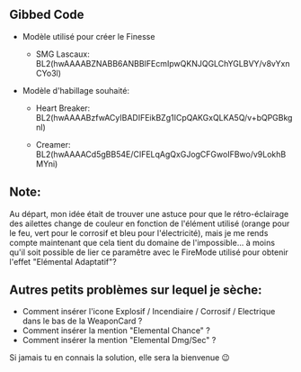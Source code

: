 ## Gibbed Code

- Modèle utilisé pour créer le Finesse

  - SMG Lascaux: BL2(hwAAAABZNABB6ANBBIFEcmIpwQKNJQGLChYGLBVY/v8vYxnCYo3l)

- Modèle d'habillage souhaité: 

  - Heart Breaker: BL2(hwAAAABzfwACyIBADIFEikBZg1ICpQAKGxQLKA5Q/v+bQPGBkgnl)

  - Creamer: BL2(hwAAAACd5gBB54E/CIFELqAgQxGJogCFGwoIFBwo/v9LokhBMYni)
  
## Note:

Au départ, mon idée était de trouver une astuce pour que le rétro-éclairage des ailettes change de couleur en fonction de l'élément utilisé (orange pour le feu, vert pour le corrosif et bleu pour l'électricité), mais je me rends compte maintenant que cela tient du domaine de l'impossible... à moins qu'il soit possible de lier ce paramêtre avec le FireMode utilisé pour obtenir l'effet "Elémental Adaptatif"?  

## Autres petits problèmes sur lequel je sèche:

- Comment insérer l'icone Explosif / Incendiaire / Corrosif / Electrique dans le bas de la WeaponCard ?
- Comment insérer la mention "Elemental Chance" ?
- Comment insérer la mention "Elemental Dmg/Sec" ?

Si jamais tu en connais la solution, elle sera la bienvenue :wink:
  